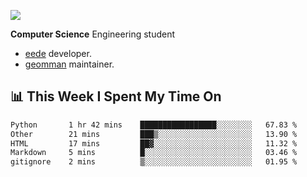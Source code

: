 ![](https://komarev.com/ghpvc/?username=brauliorivas&color=green)

**Computer Science** Engineering student

- [eede](https://github.com/key4hep/eede) developer.
- [geomman](https://www.freshports.org/sysutils/geomman) maintainer.

## 📊 This Week I Spent My Time On

<!--START_SECTION:waka-->

```txt
Python       1 hr 42 mins    █████████████████░░░░░░░░   67.83 %
Other        21 mins         ███▒░░░░░░░░░░░░░░░░░░░░░   13.90 %
HTML         17 mins         ██▓░░░░░░░░░░░░░░░░░░░░░░   11.32 %
Markdown     5 mins          █░░░░░░░░░░░░░░░░░░░░░░░░   03.46 %
gitignore    2 mins          ▒░░░░░░░░░░░░░░░░░░░░░░░░   01.95 %
```

<!--END_SECTION:waka-->
